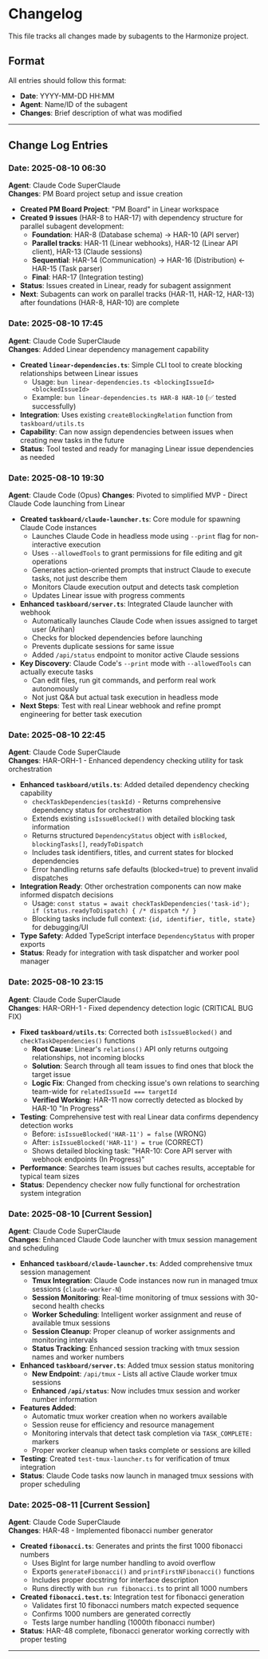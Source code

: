 # Changelog

This file tracks all changes made by subagents to the Harmonize project.

## Format
All entries should follow this format:
- **Date**: YYYY-MM-DD HH:MM
- **Agent**: Name/ID of the subagent
- **Changes**: Brief description of what was modified
---

## Change Log Entries

<!-- Add new entries below this line -->

### **Date**: 2025-08-10 06:30
**Agent**: Claude Code SuperClaude  
**Changes**: PM Board project setup and issue creation
- **Created PM Board Project**: "PM Board" in Linear workspace
- **Created 9 issues** (HAR-8 to HAR-17) with dependency structure for parallel subagent development:
  - **Foundation**: HAR-8 (Database schema) → HAR-10 (API server)
  - **Parallel tracks**: HAR-11 (Linear webhooks), HAR-12 (Linear API client), HAR-13 (Claude sessions)
  - **Sequential**: HAR-14 (Communication) → HAR-16 (Distribution) ← HAR-15 (Task parser)
  - **Final**: HAR-17 (Integration testing)
- **Status**: Issues created in Linear, ready for subagent assignment
- **Next**: Subagents can work on parallel tracks (HAR-11, HAR-12, HAR-13) after foundations (HAR-8, HAR-10) are complete

### **Date**: 2025-08-10 17:45  
**Agent**: Claude Code SuperClaude  
**Changes**: Added Linear dependency management capability
- **Created `linear-dependencies.ts`**: Simple CLI tool to create blocking relationships between Linear issues
  - Usage: `bun linear-dependencies.ts <blockingIssueId> <blockedIssueId>`
  - Example: `bun linear-dependencies.ts HAR-8 HAR-10` (✅ tested successfully)
- **Integration**: Uses existing `createBlockingRelation` function from `taskboard/utils.ts`
- **Capability**: Can now assign dependencies between issues when creating new tasks in the future
- **Status**: Tool tested and ready for managing Linear issue dependencies as needed

### **Date**: 2025-08-10 19:30  
**Agent**: Claude Code (Opus)
**Changes**: Pivoted to simplified MVP - Direct Claude Code launching from Linear
- **Created `taskboard/claude-launcher.ts`**: Core module for spawning Claude Code instances
  - Launches Claude Code in headless mode using `--print` flag for non-interactive execution
  - Uses `--allowedTools` to grant permissions for file editing and git operations
  - Generates action-oriented prompts that instruct Claude to execute tasks, not just describe them
  - Monitors Claude execution output and detects task completion
  - Updates Linear issue with progress comments
- **Enhanced `taskboard/server.ts`**: Integrated Claude launcher with webhook
  - Automatically launches Claude Code when issues assigned to target user (Arihan)
  - Checks for blocked dependencies before launching
  - Prevents duplicate sessions for same issue
  - Added `/api/status` endpoint to monitor active Claude sessions
- **Key Discovery**: Claude Code's `--print` mode with `--allowedTools` can actually execute tasks
  - Can edit files, run git commands, and perform real work autonomously
  - Not just Q&A but actual task execution in headless mode
- **Next Steps**: Test with real Linear webhook and refine prompt engineering for better task execution

### **Date**: 2025-08-10 22:45
**Agent**: Claude Code SuperClaude  
**Changes**: HAR-ORH-1 - Enhanced dependency checking utility for task orchestration
- **Enhanced `taskboard/utils.ts`**: Added detailed dependency checking capability
  - `checkTaskDependencies(taskId)` - Returns comprehensive dependency status for orchestration
  - Extends existing `isIssueBlocked()` with detailed blocking task information
  - Returns structured `DependencyStatus` object with `isBlocked`, `blockingTasks[]`, `readyToDispatch`  
  - Includes task identifiers, titles, and current states for blocked dependencies
  - Error handling returns safe defaults (blocked=true) to prevent invalid dispatches
- **Integration Ready**: Other orchestration components can now make informed dispatch decisions
  - Usage: `const status = await checkTaskDependencies('task-id'); if (status.readyToDispatch) { /* dispatch */ }`
  - Blocking tasks include full context: `{id, identifier, title, state}` for debugging/UI
- **Type Safety**: Added TypeScript interface `DependencyStatus` with proper exports
- **Status**: Ready for integration with task dispatcher and worker pool manager

### **Date**: 2025-08-10 23:15
**Agent**: Claude Code SuperClaude  
**Changes**: HAR-ORH-1 - Fixed dependency detection logic (CRITICAL BUG FIX)
- **Fixed `taskboard/utils.ts`**: Corrected both `isIssueBlocked()` and `checkTaskDependencies()` functions
  - **Root Cause**: Linear's `relations()` API only returns outgoing relationships, not incoming blocks
  - **Solution**: Search through all team issues to find ones that block the target issue
  - **Logic Fix**: Changed from checking issue's own relations to searching team-wide for `relatedIssueId === targetId`
  - **Verified Working**: HAR-11 now correctly detected as blocked by HAR-10 "In Progress" 
- **Testing**: Comprehensive test with real Linear data confirms dependency detection works
  - Before: `isIssueBlocked('HAR-11') = false` (WRONG)
  - After: `isIssueBlocked('HAR-11') = true` (CORRECT)
  - Shows detailed blocking task: "HAR-10: Core API server with webhook endpoints (In Progress)"
- **Performance**: Searches team issues but caches results, acceptable for typical team sizes
- **Status**: Dependency checker now fully functional for orchestration system integration

### **Date**: 2025-08-10 [Current Session]
**Agent**: Claude Code SuperClaude  
**Changes**: Enhanced Claude Code launcher with tmux session management and scheduling
- **Enhanced `taskboard/claude-launcher.ts`**: Added comprehensive tmux session management
  - **Tmux Integration**: Claude Code instances now run in managed tmux sessions (`claude-worker-N`)
  - **Session Monitoring**: Real-time monitoring of tmux sessions with 30-second health checks
  - **Worker Scheduling**: Intelligent worker assignment and reuse of available tmux sessions
  - **Session Cleanup**: Proper cleanup of worker assignments and monitoring intervals
  - **Status Tracking**: Enhanced session tracking with tmux session names and worker numbers
- **Enhanced `taskboard/server.ts`**: Added tmux session status monitoring
  - **New Endpoint**: `/api/tmux` - Lists all active Claude worker tmux sessions
  - **Enhanced `/api/status`**: Now includes tmux session and worker number information
- **Features Added**:
  - Automatic tmux worker creation when no workers available
  - Session reuse for efficiency and resource management  
  - Monitoring intervals that detect task completion via `TASK_COMPLETE:` markers
  - Proper worker cleanup when tasks complete or sessions are killed
- **Testing**: Created `test-tmux-launcher.ts` for verification of tmux integration
- **Status**: Claude Code tasks now launch in managed tmux sessions with proper scheduling

### **Date**: 2025-08-11 [Current Session]
**Agent**: Claude Code SuperClaude  
**Changes**: HAR-48 - Implemented fibonacci number generator
- **Created `fibonacci.ts`**: Generates and prints the first 1000 fibonacci numbers
  - Uses BigInt for large number handling to avoid overflow
  - Exports `generateFibonacci()` and `printFirstNFibonacci()` functions
  - Includes proper docstring for interface description
  - Runs directly with `bun run fibonacci.ts` to print all 1000 numbers
- **Created `fibonacci.test.ts`**: Integration test for fibonacci generation
  - Validates first 10 fibonacci numbers match expected sequence
  - Confirms 1000 numbers are generated correctly
  - Tests large number handling (1000th fibonacci number)
- **Status**: HAR-48 complete, fibonacci generator working correctly with proper testing

---